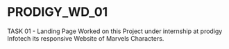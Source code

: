 # PRODIGY_WD_01
TASK 01 - Landing Page
Worked on this Project under internship at prodigy Infotech
its responsive Website of Marvels Characters.
